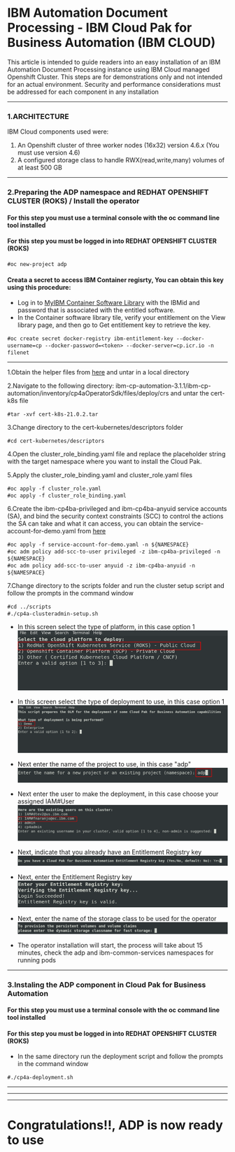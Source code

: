 # IBM Automation Document Processing - IBM Cloud Pak for Business Automation (IBM CLOUD)

This article is intended to guide readers into an easy installation of an IBM Automation Document Processing instance using IBM Cloud managed Openshift Cluster.
This steps are for demonstrations only and not intended for an actual environment. Security and performance considerations must be addressed for each component in any installation

***
### 1.ARCHITECTURE

IBM Cloud components used were:
1. An Openshift cluster of three worker nodes (16x32) version 4.6.x (You must use version 4.6)
2. A configured storage class to handle RWX(read,write,many) volumes of at least 500 GB

***
### 2.Preparing the ADP namespace and REDHAT OPENSHIFT CLUSTER (ROKS) / Install the operator
#### For this step you must use a terminal console with the oc command line tool installed
#### For this step you must be logged in into REDHAT OPENSHIFT CLUSTER (ROKS)
```
#oc new-project adp
```

#### Creata a secret to access IBM Container regisrty, You can obtain this key using this procedure:
* Log in to [MyIBM Container Software Library](https://myibm.ibm.com/products-services/containerlibrary) with the IBMid and password that is associated with the entitled software.
* In the Container software library tile, verify your entitlement on the View library page, and then go to Get entitlement key to retrieve the key. 

```
#oc create secret docker-registry ibm-entitlement-key --docker-username=cp --docker-password=<token> --docker-server=cp.icr.io -n filenet
```
***
1.Obtain the helper files from [here](https://github.com/fxnaranjo/cp4ba-adp/blob/main/helper/ibm-cp-automation-3.1.1.tgz) and untar in a local directory

2.Navigate to the following directory: ibm-cp-automation-3.1.1/ibm-cp-automation/inventory/cp4aOperatorSdk/files/deploy/crs and untar the cert-k8s file
```
#tar -xvf cert-k8s-21.0.2.tar
```

3.Change directory to the cert-kubernetes/descriptors folder
```
#cd cert-kubernetes/descriptors
```

4.Open the cluster_role_binding.yaml file and replace the placeholder string <NAMESPACE> with the target namespace where you want to install the Cloud Pak.
 
5.Apply the cluster_role_binding.yaml and cluster_role.yaml files
```
#oc apply -f cluster_role.yaml
#oc apply -f cluster_role_binding.yaml
```
  
6.Create the ibm-cp4ba-privileged and ibm-cp4ba-anyuid service accounts (SA), and bind the security context constraints (SCC) to control the actions the SA can take and what it can access, you can obtain the service-account-for-demo.yaml from [here](https://github.com/fxnaranjo/cp4ba-adp/blob/main/helper/service-account-for-demo.yaml)
```
#oc apply -f service-account-for-demo.yaml -n ${NAMESPACE}
#oc adm policy add-scc-to-user privileged -z ibm-cp4ba-privileged -n ${NAMESPACE}
#oc adm policy add-scc-to-user anyuid -z ibm-cp4ba-anyuid -n ${NAMESPACE}
```

 7.Change directory to the scripts folder and run the cluster setup script and follow the prompts in the command window
 ```
 #cd ../scripts
 #./cp4a-clusteradmin-setup.sh
 ```
  
* In this screen select the type of platform, in this case option 1
![Cluster2](https://github.com/fxnaranjo/cp4ba-adp//raw/main/images/cluster1.png "Cluster1")
 
* In this screen select the type of deployment to use, in this case option 1
![Cluster2](https://github.com/fxnaranjo/cp4ba-adp//raw/main/images/cluster2.png "Cluster2")
 
* Next enter the name of the project to use, in this case "adp"
![Cluster3](https://github.com/fxnaranjo/cp4ba-adp//raw/main/images/cluster3.png "Cluster3")
 
* Next enter the user to make the deployment, in this case choose your assigned IAM#User
![Cluster4](https://github.com/fxnaranjo/cp4ba-adp//raw/main/images/cluster4.png "Cluster4")
 
* Next, indicate that you already have an Entitlement Registry key
![Cluster5](https://github.com/fxnaranjo/cp4ba-adp//raw/main/images/cluster5.png "Cluster5")

* Next, enter the Entitlement Registry key 
![Cluster6](https://github.com/fxnaranjo/cp4ba-adp//raw/main/images/cluster6.png "Cluster6")
 
* Next, enter the name of the storage class to be used for the operator
![Cluster7](https://github.com/fxnaranjo/cp4ba-adp//raw/main/images/cluster7.png "Cluster7")

* The operator installation will start, the process will take about 15 minutes, check the adp and ibm-common-services namespaces for running pods
 
***
### 3.Instaling the ADP component in Cloud Pak for Business Automation
#### For this step you must use a terminal console with the oc command line tool installed
#### For this step you must be logged in into REDHAT OPENSHIFT CLUSTER (ROKS)
 
* In the same directory run the deployment script and follow the prompts in the command window
 ```
 #./cp4a-deployment.sh
```

***
***
***
# Congratulations!!, ADP is now ready to use
